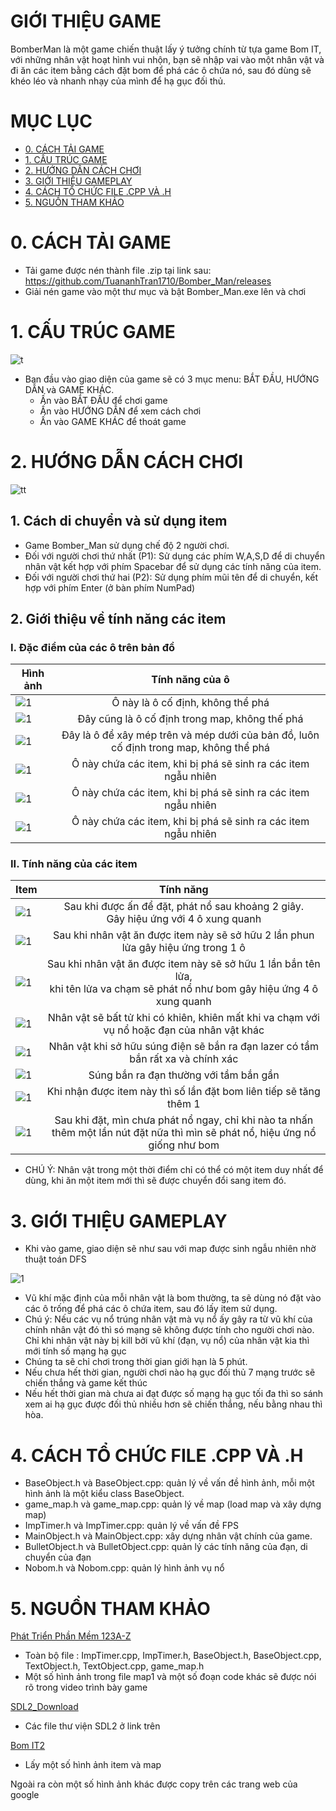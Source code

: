 
# GIỚI THIỆU GAME

BomberMan là một game chiến thuật lấy ý tưởng chính từ tựa game Bom IT, với những nhân vật hoạt hình vui nhộn, bạn sẽ nhập vai vào một nhân vật và đi ăn các item bằng cách đặt bom để phá các ô chứa nó, sau đó dùng sẽ khéo léo và nhanh nhạy của mình để hạ gục đối thủ.
# MỤC LỤC
* [0. CÁCH TẢI GAME](#0-cách-tải-game)
* [1. CẤU TRÚC GAME](#1-cấu-trúc-game)
* [2. HƯỚNG DẪN CÁCH CHƠI](#2-hướng-dẫn-cách-chơi)
* [3. GIỚI THIỆU GAMEPLAY](#3-giới-thiệu-gameplay)
* [4. CÁCH TỔ CHỨC FILE .CPP VÀ .H](#4-cách-tổ-chức-file-cpp-và-h)
* [5. NGUỒN THAM KHẢO](#5-nguồn-tham-khảo)
# 0. CÁCH TẢI GAME
* Tải game được nén thành file .zip tại link sau: https://github.com/TuananhTran1710/Bomber_Man/releases
* Giải nén game vào một thư mục và bật Bomber_Man.exe lên và chơi
# 1. CẤU TRÚC GAME
 ![t](https://github.com/TuananhTran1710/Bomber_Man/blob/main/map1/menu.png?raw=true)
 
* Ban đầu vào giao diện của game sẽ có 3 mục menu: BẮT ĐẦU, HƯỚNG DẪN và GAME KHÁC.
  - Ấn vào BẮT ĐẦU để chơi game  
  - Ấn vào HƯỚNG DẪN để xem cách chơi
  - Ấn vào GAME KHÁC để thoát game

# 2. HƯỚNG DẪN CÁCH CHƠI
![tt](https://github.com/TuananhTran1710/Bomber_Man/blob/main/map1/huongdan.png?raw=true)
## 1. Cách di chuyển và sử dụng item
* Game Bomber_Man sử dụng chế độ 2 người chơi.
* Đối với người chơi thứ nhất (P1): Sử dụng các phím W,A,S,D để di chuyển nhân vật kết hợp với phím Spacebar để sử dụng các tính năng của item.
* Đối với người chơi thứ hai (P2): Sử dụng phím mũi tên để di chuyển, kết hợp với phím Enter (ở bàn phím NumPad)

## 2. Giới thiệu về tính năng các item

### I. Đặc điểm của các ô trên bản đồ
| Hình ảnh | Tính năng của ô |
| ------------- |:-------------:|
| ![1](https://github.com/TuananhTran1710/Bomber_Man/blob/main/map1/3.png?raw=true)| Ô này là ô cố định, không thể phá  |
|     ![1](https://github.com/TuananhTran1710/Bomber_Man/blob/main/map1/7.png?raw=true)  | Đây cũng là ô cố định trong map, không thế phá    |
| ![1](https://github.com/TuananhTran1710/Bomber_Man/blob/main/map1/2.png?raw=true)     | Đây là ô để xây mép trên và mép dưới của bản đồ, luôn cố định trong map, không thể phá    |
|   ![1](https://github.com/TuananhTran1710/Bomber_Man/blob/main/map1/4.png?raw=true)                   |             Ô này chứa các item, khi bị phá sẽ sinh ra các item ngẫu nhiên          |
|  ![1](https://github.com/TuananhTran1710/Bomber_Man/blob/main/map1/5.png?raw=true)            |         Ô này chứa các item, khi bị phá sẽ sinh ra các item ngẫu nhiên     |
|  ![1](https://github.com/TuananhTran1710/Bomber_Man/blob/main/map1/6.png?raw=true)  |  Ô này chứa các item, khi bị phá sẽ sinh ra các item ngẫu nhiên    |

### II. Tính năng của các item
| Item  | Tính năng |
| ------------- |:-------------:|
| ![1](https://github.com/TuananhTran1710/Bomber_Man/blob/main/map1/bom.png?raw=true)    |Sau khi được ấn để đặt, phát nổ sau khoảng 2 giây.<br> Gây hiệu ứng với 4 ô xung quanh     |
| ![1](https://github.com/TuananhTran1710/Bomber_Man/blob/main/map1/9.png?raw=true)      | Sau khi nhân vật ăn được item này sẽ sở hữu 2 lần phun lửa gây hiệu ứng trong 1 ô    |
| ![1](https://github.com/TuananhTran1710/Bomber_Man/blob/main/map1/12.png?raw=true)      | Sau khi nhân vật ăn được item này sẽ sở hữu 1 lần bắn tên lửa, <br> khi tên lửa va chạm sẽ phát nổ như bom gây hiệu ứng 4 ô xung quanh  |
| ![1](https://github.com/TuananhTran1710/Bomber_Man/blob/main/map1/13.png?raw=true) |       Nhân vật sẽ bất tử khi có khiên, khiên mất khi va chạm với vụ nổ hoặc đạn của nhân vật khác |
| ![1](https://github.com/TuananhTran1710/Bomber_Man/blob/main/map1/14.png?raw=true)| Nhân vật khi sở hữu súng điện sẽ bắn ra đạn lazer có tầm bắn rất xa và chính xác            |
| ![1](https://github.com/TuananhTran1710/Bomber_Man/blob/main/map1/10.png?raw=true)| Súng bắn ra đạn thường với tầm bắn gần|
| ![1](https://github.com/TuananhTran1710/Bomber_Man/blob/main/map1/15.png?raw=true)|Khi nhận được item này thì số lần đặt bom liên tiếp sẽ tăng thêm 1|
|![1](https://github.com/TuananhTran1710/Bomber_Man/blob/main/map1/11.png?raw=true) | Sau khi đặt, mìn chưa phát nổ ngay, chỉ khi nào ta nhấn thêm một lần nút đặt nữa thì mìn sẽ phát nổ, hiệu ứng nổ giống như bom 

* CHÚ Ý: Nhân vật trong một thời điểm chỉ có thể có một item duy nhất để dùng, khi ăn một item mới thì sẽ được chuyển đổi sang item đó.

# 3. GIỚI THIỆU GAMEPLAY
* Khi vào game, giao diện sẽ như sau với map được sinh ngẫu nhiên nhờ thuật toán DFS

![1](https://github.com/TuananhTran1710/Bomber_Man/blob/main/map1/mappppppp.png?raw=true)
* Vũ khí mặc định của mỗi nhân vật là bom thường, ta sẽ dùng nó đặt vào các ô trống để phá các ô chứa item, sau đó lấy item sử dụng.
* Chú ý: Nếu các vụ nổ trúng nhân vật mà vụ nổ ấy gây ra từ vũ khí của chính nhân vật đó thì só mạng sẽ không được tính cho người chơi nào. Chỉ khi nhân vật này bị kill bởi vũ khí (đạn, vụ nổ) của nhân vật kia thì mới tính số mạng hạ gục
* Chúng ta sẽ chỉ chơi trong thời gian giới hạn là 5 phút. 
* Nếu chưa hết thời gian, người chơi nào hạ gục đối thủ 7 mạng trước sẽ chiến thắng và game kết thúc
* Nếu hết thời gian mà chưa ai đạt được số mạng hạ gục tối đa thì so sánh xem ai hạ gục được đối thủ nhiều hơn sẽ chiến thắng, nếu bằng nhau thì hòa.


# 4. CÁCH TỔ CHỨC FILE .CPP VÀ .H
* BaseObject.h và BaseObject.cpp: quản lý về vấn đề hình ảnh, mỗi một hình ảnh là một kiểu class BaseObject.
* game_map.h và game_map.cpp: quản lý về map (load map và xây dựng map)
* ImpTimer.h và ImpTimer.cpp: quản lý về vấn đề FPS
* MainObject.h và MainObject.cpp: xây dựng nhân vật chính của game.
* BulletObject.h và BulletObject.cpp: quản lý các tính năng của đạn, di chuyển của đạn
* Nobom.h và Nobom.cpp: quản lý hình ảnh vụ nổ
# 5. NGUỒN THAM KHẢO
[Phát Triển Phần Mềm 123A-Z](https://www.youtube.com/@PhatTrienPhanMem123AZ)
* Toàn bộ file : ImpTimer.cpp, ImpTimer.h, BaseObject.h, BaseObject.cpp, TextObject.h, TextObject.cpp, game_map.h
* Một số hình ảnh trong file map1 và một số đoạn code khác sẽ được nói rõ trong video trình bày game

[SDL2_Download](https://github.com/libsdl-org/SDL/releases)
* Các file thư viện SDL2 ở link trên

[Bom IT2](https://gamevui.vn/bom-it2/game)
* Lấy một số hình ảnh item và map

Ngoài ra còn một số hình ảnh khác được copy trên các trang web của google
